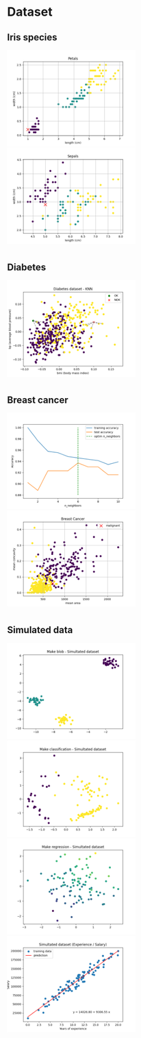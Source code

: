 # Dataset

## Iris species

<img src='https://github.com/minte9/mlearning-pages/blob/main/main/datasets/iris_species/images/image1.png' width=300> <img src='https://github.com/minte9/mlearning-pages/blob/main/main/datasets/iris_species/images/image2.png' width=300>

#

## Diabetes
<img src='https://github.com/minte9/mlearning-pages/blob/main/main/datasets/diabetes/images/image1.png' width=300>

#

## Breast cancer
<img src='https://github.com/minte9/mlearning-pages/blob/main/main/datasets/breast_cancer/images/image1.png' width=300> <img src='https://github.com/minte9/mlearning-pages/blob/main/main/datasets/breast_cancer/images/image2.png' width=300>

#

## Simulated data
<img src='https://github.com/minte9/mlearning-pages/blob/main/main/datasets/simulated_data/images/image1.png' width=300> <img src='https://github.com/minte9/mlearning-pages/blob/main/main/datasets/simulated_data/images/image2.png' width=300> <img src='https://github.com/minte9/mlearning-pages/blob/main/main/datasets/simulated_data/images/image3.png' width=300> <img src='https://github.com/minte9/mlearning-pages/blob/main/main/datasets/simulated_data/images/image4.png' width=300>

